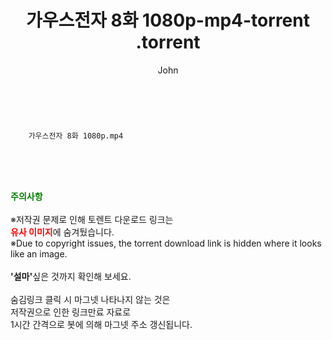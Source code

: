 ﻿---
layout: post
title:  "                   가우스전자 8화 1080p-mp4-torrent                .torrent"
author: John
categories: [ 드라마 ]
tags: [  ]
image:  
description: "                   가우스전자 8화 1080p-mp4-torrent                 torrent 정보 공유"
toc: true
toc_sticky: true
---

<br>

        가우스전자 8화 1080p.mp4    
    
<br><br><br>
<p data-ke-size="size16"><b><span style="color: green;">주의사항</span></b><br /><br />※저작권 문제로 인해 토렌트 다운로드 링크는<br /><b><span style="color: red;">유사 이미지</span></b>에 숨겨뒀습니다.<br />※Due to copyright issues, the torrent download link is hidden where it looks like an image.<br /><br /><b>'설마'</b>싶은 것까지 확인해 보세요.<br /><br />숨김링크 클릭 시 마그넷 나타나지 않는 것은<br />저작권으로 인한 링크만료 자료로<br />1시간 간격으로 봇에 의해 마그넷 주소 갱신됩니다.</p>
